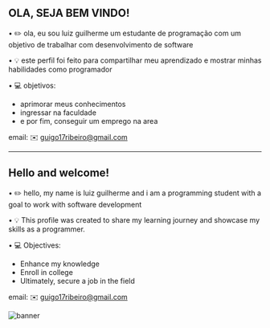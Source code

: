 OLA, SEJA BEM VINDO!
------------------------
• ✏️ ola, eu sou luiz guilherme um estudante de programação com um objetivo de trabalhar com desenvolvimento de software

• 💡 este perfil foi feito para compartilhar meu aprendizado e mostrar minhas habilidades como programador

• 💻 objetivos: 
- aprimorar meus conhecimentos
- ingressar na faculdade
- e por fim, conseguir um emprego na area


email: ✉️ guigo17ribeiro@gmail.com

______________________________

Hello and welcome!
-----------------------------
• ✏️ hello, my name is luiz guilherme and i am a programming student with a goal to work with software development 

• 💡 This profile was created to share my learning journey and showcase my skills as a programmer.

• 💻 Objectives:

- Enhance my knowledge
- Enroll in college
- Ultimately, secure a job in the field


email: ✉️ guigo17ribeiro@gmail.com

![banner](https://github.com/guigokw/guigokw/assets/156839451/684e397f-6547-4374-b803-80d8ed939882)
